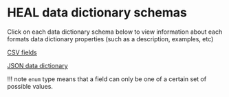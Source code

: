 # HEAL data dictionary schemas

Click on each data dictionary schema below to view information about each formats data dictionary properties (such as a description, examples, etc)

[CSV fields](csv-fields.md)

[JSON data dictionary](json-data-dictionary.md)

!!! note
    `enum` type means that a field can only be one of a certain set of possible values.